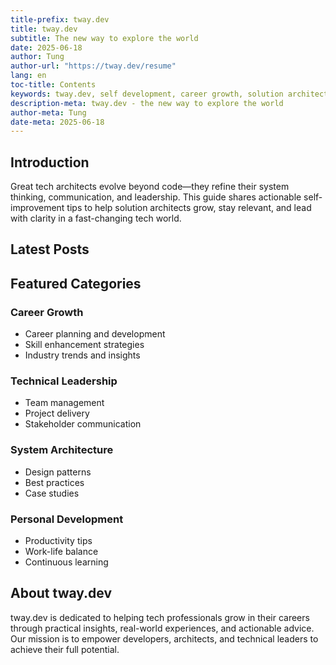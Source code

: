 ```yaml
---
title-prefix: tway.dev
title: tway.dev
subtitle: The new way to explore the world
date: 2025-06-18
author: Tung
author-url: "https://tway.dev/resume"
lang: en
toc-title: Contents
keywords: tway.dev, self development, career growth, solution architect, technical leader
description-meta: tway.dev - the new way to explore the world
author-meta: Tung
date-meta: 2025-06-18
---
```


## Introduction

Great tech architects evolve beyond code—they refine their system thinking, communication, and leadership. This guide shares actionable self-improvement tips to help solution architects grow, stay relevant, and lead with clarity in a fast-changing tech world.

## Latest Posts

<!--LATEST_POSTS-->

## Featured Categories

### Career Growth
- Career planning and development
- Skill enhancement strategies
- Industry trends and insights

### Technical Leadership
- Team management
- Project delivery
- Stakeholder communication

### System Architecture
- Design patterns
- Best practices
- Case studies

### Personal Development
- Productivity tips
- Work-life balance
- Continuous learning

## About tway.dev

tway.dev is dedicated to helping tech professionals grow in their careers through practical insights, real-world experiences, and actionable advice. Our mission is to empower developers, architects, and technical leaders to achieve their full potential.
